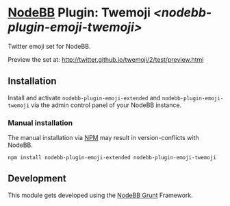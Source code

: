 # [NodeBB](https://nodebb.org/) Plugin: **Twemoji** *\<nodebb-plugin-emoji-twemoji>*

Twitter emoji set for NodeBB.

Preview the set at: http://twitter.github.io/twemoji/2/test/preview.html

## Installation

Install and activate `nodebb-plugin-emoji-extended` and `nodebb-plugin-emoji-twemoji` via the admin control panel of your NodeBB instance.

### Manual installation

The manual installation via [NPM](https://www.npmjs.com/) may result in version-conflicts with NodeBB.

    npm install nodebb-plugin-emoji-extended nodebb-plugin-emoji-twemoji

## Development

This module gets developed using the [NodeBB Grunt](https://github.com/NodeBB-Community/nodebb-grunt) Framework.
